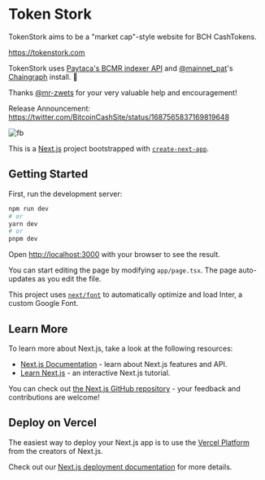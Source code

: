 # Token Stork

TokenStork aims to be a "market cap"-style website for BCH CashTokens.

https://tokenstork.com

TokenStork uses [Paytaca's BCMR indexer API](https://github.com/paytaca/bcmr-indexer) and [@mainnet_pat](https://github.com/mainnet-pat)'s [Chaingraph](https://github.com/bitauth/chaingraph) install. 🙏

Thanks [@mr-zwets](https://github.com/mr-zwets) for your very valuable help and encouragement!

Release Announcement: https://twitter.com/BitcoinCashSite/status/1687565837169819648

![fb](https://github.com/Panmoni/tokenstork/assets/1970143/e0f45906-2438-489d-ad60-1f60ad789af8)

This is a [Next.js](https://nextjs.org/) project bootstrapped with [`create-next-app`](https://github.com/vercel/next.js/tree/canary/packages/create-next-app).

## Getting Started

First, run the development server:

```bash
npm run dev
# or
yarn dev
# or
pnpm dev
```

Open [http://localhost:3000](http://localhost:3000) with your browser to see the result.

You can start editing the page by modifying `app/page.tsx`. The page auto-updates as you edit the file.

This project uses [`next/font`](https://nextjs.org/docs/basic-features/font-optimization) to automatically optimize and load Inter, a custom Google Font.

## Learn More

To learn more about Next.js, take a look at the following resources:

- [Next.js Documentation](https://nextjs.org/docs) - learn about Next.js features and API.
- [Learn Next.js](https://nextjs.org/learn) - an interactive Next.js tutorial.

You can check out [the Next.js GitHub repository](https://github.com/vercel/next.js/) - your feedback and contributions are welcome!

## Deploy on Vercel

The easiest way to deploy your Next.js app is to use the [Vercel Platform](https://vercel.com/new?utm_medium=default-template&filter=next.js&utm_source=create-next-app&utm_campaign=create-next-app-readme) from the creators of Next.js.

Check out our [Next.js deployment documentation](https://nextjs.org/docs/deployment) for more details.
